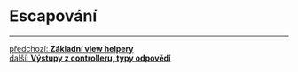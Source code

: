 # Escapování




---

<div class="prev-next">

[předchozí: **Základní view helpery**](./view-helpers.md)  
[další: **Výstupy z controlleru, typy odpovědí**](./controller-output.md)  

</div>